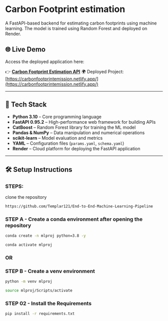 # Carbon Footprint estimation

A FastAPI-based backend for estimating carbon footprints using machine learning. The model is trained using Random Forest and deployed on Render.

## 🌐 Live Demo

Access the deployed application here:

👉 **[Carbon Footprint Estimation API](https://carbon-footprint-estimation.onrender.com)** 
🌍 Deployed Project: [https://carbonfootprintemission.netlify.app/](https://carbonfootprintemission.netlify.app/)

---

## 🚀 Tech Stack

- **Python 3.10** – Core programming language
- **FastAPI 0.95.2** – High-performance web framework for building APIs
- **CatBoost** – Random Forest library for training the ML model
- **Pandas & NumPy** – Data manipulation and numerical operations
- **scikit-learn** – Model evaluation and metrics
- **YAML** – Configuration files (`params.yaml`, `schema.yaml`)
- **Render** – Cloud platform for deploying the FastAPI application

---


## 🛠️ Setup Instructions

### STEPS:


clone the repository

```bash
https://github.com/Templar121/End-to-End-Machine-Learning-Pipeline
```

### STEP A - Create a conda environment after opening the repository

```bash
conda create -n mlproj python=3.8 -y
```

```bash
conda activate mlproj
```

### OR
### STEP B - Create a venv environment

```bash
python -m venv mlproj
```

```bash
source mlproj/Scripts/activate
```


### STEP 02 - Install the Requirements

```bash
pip install -r requirements.txt
```



